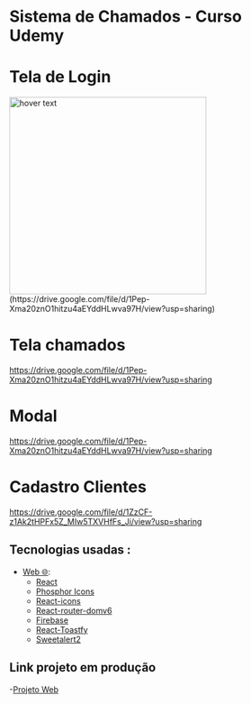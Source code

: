 # Sistema de Chamados - Curso Udemy

# Tela de Login
<img src="https://drive.google.com/file/d/1Pep-Xma20znO1hitzu4aEYddHLwva97H/view?usp=sharing" width="350" title="hover text">
(https://drive.google.com/file/d/1Pep-Xma20znO1hitzu4aEYddHLwva97H/view?usp=sharing)

# Tela chamados

https://drive.google.com/file/d/1Pep-Xma20znO1hitzu4aEYddHLwva97H/view?usp=sharing

# Modal

https://drive.google.com/file/d/1Pep-Xma20znO1hitzu4aEYddHLwva97H/view?usp=sharing

# Cadastro Clientes

https://drive.google.com/file/d/1ZzCF-z1Ak2tHPFx5Z_MIw5TXVHfFs_Ji/view?usp=sharing



## Tecnologias usadas :

- [Web 🌐](./web):
  - [React](https://pt-br.reactjs.org/)
  - [Phosphor Icons](https://phosphoricons.com/)
  - [React-icons](https://react-icons.github.io/react-icons/) 
  - [React-router-domv6](https://reactrouter.com/docs/en/v6/getting-started/overview)
  - [Firebase](https://www.npmjs.com/package/react-firebase)
  - [React-Toastfy](https://fkhadra.github.io/react-toastify/introduction)
  - [Sweetalert2](https://sweetalert2.github.io/recipe-gallery/sweetalert2-react.html)

## Link projeto em produção

-[Projeto Web](https://fjsdev-helpdesk-one.vercel.app/)



